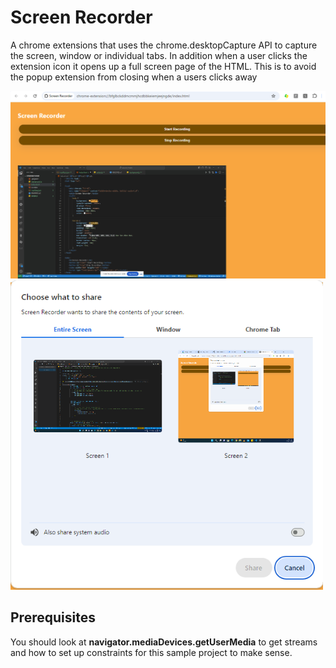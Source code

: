 # Screen Recorder
A chrome extensions that uses the chrome.desktopCapture API to capture the screen, window or individual tabs. In addition when a user clicks the extension icon it opens up a full screen page of the HTML. This is to avoid the popup extension from closing when a users clicks away

<img src="./screenshot.png" alt="Screenshot" width="600" />

<img src="./screenshot1.png" alt="Screenshot" width="500" />

## Prerequisites
You should look at <b>navigator.mediaDevices.getUserMedia</b> to get streams and how to set up constraints for this sample project to make sense.


